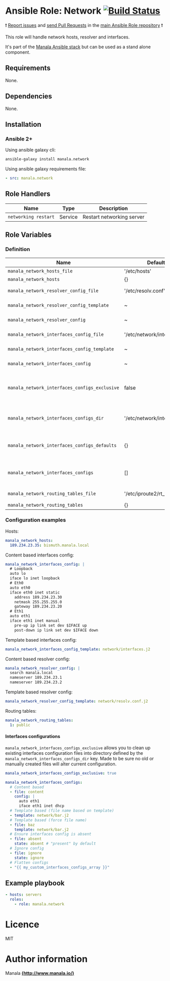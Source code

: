 # Ansible Role: Network [![Build Status](https://travis-ci.org/manala/ansible-role-network.svg?branch=master)](https://travis-ci.org/manala/ansible-role-network)

:exclamation: [Report issues](https://github.com/manala/ansible-roles/issues) and [send Pull Requests](https://github.com/manala/ansible-roles/pulls) in the [main Ansible Role repository](https://github.com/manala/ansible-roles) :exclamation:

This role will handle network hosts, resolver and interfaces.

It's part of the [Manala Ansible stack](http://www.manala.io) but can be used as a stand alone component.

## Requirements

None.

## Dependencies

None.

## Installation

### Ansible 2+

Using ansible galaxy cli:

```bash
ansible-galaxy install manala.network
```

Using ansible galaxy requirements file:

```yaml
- src: manala.network
```

## Role Handlers

| Name                 | Type    | Description               |
| -------------------- | ------- | ------------------------- |
| `networking restart` | Service | Restart networking server |

## Role Variables

### Definition

| Name                                           | Default                       | Type         | Description                                                      |
| ---------------------------------------------- | ----------------------------- | ------------ | ---------------------------------------------------------------- |
| `manala_network_hosts_file`                    | '/etc/hosts'                  | String       | Host file path                                                   |
| `manala_network_hosts`                         | {}                            | Array        | Hosts                                                            |
| `manala_network_resolver_config_file`          | '/etc/resolv.conf'            | String       | Resolver file path                                               |
| `manala_network_resolver_config_template`      | ~                             | String       | Resolver file template                                           |
| `manala_network_resolver_config`               | ~                             | String/Array | Resolver configuration                                           |
| `manala_network_interfaces_config_file`        | '/etc/network/interfaces'     | String       | Interfaces file path                                             |
| `manala_network_interfaces_config_template`    | ~                             | String       | Interfaces file template                                         |
| `manala_network_interfaces_config`             | ~                             | String/Array | Interfaces configuration                                         |
| `manala_network_interfaces_configs_exclusive`  | false                         | Boolean      | Exclusion of existing files additional interfaces configurations |
| `manala_network_interfaces_configs_dir`        | '/etc/network/interfaces.d'   | String       | Additional interfaces configurations directory path              |
| `manala_network_interfaces_configs_defaults`   | {}                            | Array        | Additional interfaces configurations defaults                    |
| `manala_network_interfaces_configs`            | []                            | Array        | Additional interfaces configurations directives                  |
| `manala_network_routing_tables_file`           | '/etc/iproute2/rt_tables'     | String       | Routing tables file path                                         |
| `manala_network_routing_tables`                | {}                            | Array        | Routing tables                                                   |

### Configuration examples

Hosts:
```yaml
manala_network_hosts:
  189.234.23.35: bismuth.manala.local
```

Content based interfaces config:
```yaml
manala_network_interfaces_config: |
  # Loopback
  auto lo
  iface lo inet loopback
  # Eth0
  auto eth0
  iface eth0 inet static
    address 189.234.23.30
    netmask 255.255.255.0
    gateway 189.234.23.20
  # Eth1
  auto eth1
  iface eth1 inet manual
    pre-up ip link set dev $IFACE up
    post-down ip link set dev $IFACE down
```

Template based interfaces config:
```yaml
manala_network_interfaces_config_template: network/interfaces.j2
```

Content based resolver config:
```yaml
manala_network_resolver_config: |
  search manala.local
  nameserver 189.234.23.1
  nameserver 189.234.23.2
```

Template based resolver config:
```yaml
manala_network_resolver_config_template: network/resolv.conf.j2
```

Routing tables:
```yaml
manala_network_routing_tables:
  1: public
```

#### Interfaces configurations

`manala_network_interfaces_configs_exclusive` allows you to clean up existing interfaces configuration files into directory defined by the `manala_network_interfaces_configs_dir` key. Made to be sure no old or manually created files will alter current configuration.

```yaml
manala_network_interfaces_configs_exclusive: true

manala_network_interfaces_configs:
  # Content based
  - file: content
    config: |
      auto eth1
      iface eth1 inet dhcp
  # Template based (file name based on template)
  - template: network/bar.j2
  # Template based (force file name)
  - file: baz
    template: network/bar.j2
  # Ensure interfaces config is absent
  - file: absent
    state: absent # "present" by default
  # Ignore config
  - file: ignore
    state: ignore
  # Flatten configs
  - "{{ my_custom_interfaces_configs_array }}"
```

## Example playbook

```yaml
- hosts: servers
  roles:
    - role: manala.network
```

# Licence

MIT

# Author information

Manala [**(http://www.manala.io/)**](http://www.manala.io)
